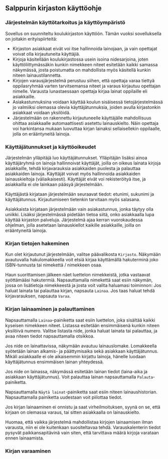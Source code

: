 ## Salppurin kirjaston käyttöohje

### Järjestelmän käyttötarkoitus ja käyttöympäristö

Sovellus on suunniteltu koulukirjaston käyttöön. Tämän vuoksi sovelluksella on joitakin erityispiirteitä:
- Kirjaston asiakkaat eivät voi itse hallinnoida lainojaan, ja vain opettajat voivat olla kirjautuneita käyttäjiä.
- Kirjoja käsitellään koulukirjastossa usein isoina nidesarjoina, joten käyttöliittymässäkin kunkin nimekkeen niteet esitetään kaikki samassa näkymässä, josta poistumatta on mahdollista myös käsitellä kunkin niteen lainaustilannetta.
- Kirjojen varausjärjestelmä perustuu siihen, että opettaja varaa tiettyä oppilasryhmää varten tarvitsemansa niteet ja varaus kirjautuu opettajan nimelle. Varausta lunastaessaan opettaja kirjaa lainat oppilaille eli asiakkaille.
- Asiakastunnuksina voidaan käyttää koulun sisäisessä tietojärjestelmässä jo valmiiksi olemassa olevia käyttäjätunnuksia, joiden avulla kirjastonkin asiakkaat voidaan yksilöidä.
- Järjestelmään on rakennettu kirjautuneelle käyttäjälle mahdollisuus ohittaa asiakkaalle automaattisesti asetettu lainauskielto. Näin opettaja voi harkintansa mukaan luovuttaa kirjan lainaksi sellaisellekin oppilaalle, jolla on erääntyneitä lainoja.

### Käyttäjätunnukset ja käyttöoikeudet

Järjestelmän ylläpitäjä luo käyttäjätunnukset. Ylläpitäjän lisäksi ainoa käyttäjäryhmä on lainoja hallinnoivat käyttäjät, joilla on oikeus lainata kirjoja asiakkaille, tehdä kirjavarauksia asiakkaiden puolesta ja palauttaa asiakkaiden lainoja. Käyttäjät voivat myös hallinnoida asiakkaiden lainauskieltoja (väliaikaisesti). Käyttäjät eivät voi rekisteröityä itse, ja asiakkailla ei ole lainkaan pääsyä järjestelmään.

Käyttäjästä kirjataan järjestelmään seuraavat tiedot: etunimi, sukunimi ja käyttäjätunnus. Kirjautumiseen tietenkin tarvitaan myös salasana.

Asiakkaista kirjataan järjestelmään vain asiakastunnus, jonka täytyy olla uniikki. Lisäksi järjestelmässä pidetään tietoa siitä, onko asiakkaalla lupa käyttää kirjaston palveluja. Järjestelmä ajaa kerran vuorokaudessa ohjelman, jolla asetetaan lainauskiellot kaikille asiakkaille, joilla on erääntyneitä lainoja.

### Kirjan tietojen hakeminen

Kun olet kirjautunut järjestelmään, valitse päävalikosta `Kirjasto`. Näkymään avautuvalla hakulomakkeella voit etsiä kirjaa käyttämällä hakuterminä joko ISBN-tunnusta tai nimekettä / nimekkeen osaa.

Haun suorittamisen jälkeen näet luettelon nimekkeistä, jotka vastaavat syöttämääsi hakutermiä. Napsauttamalla nimekettä saat esiin näkymän, jossa on lisätietoja nimekkeestä ja josta voit valita haluamasi toiminnon: Jos haluat lainata tai palauttaa kirjan, napsauta `Lainaa`. Jos taas haluat tehdä kirjavarauksen, napsauta `Varaa`.

### Kirjan lainaaminen ja palauttaminen

Napsauttamalla `Lainaa`-painiketta saat esiin luettelon, joka sisältää kaikki kyseisen nimekkeen niteet. Listassa esitetään ensimmäisenä kunkin niteen yksilöivä numero. Valitse listasta nide, jonka haluat lainata tai palauttaa, ja avaa niteen tiedot napsauttamalla otsikkoa.

Jos nide on lainattavissa, näkymään avautuu lainauslomake. Lomakkeella syötetään lainan alkamis- ja päättymisaika sekä asiakkaan käyttäjätunnus. Mikäli asiakkaalle ei ole aikaisemmin kirjattu lainoja, hänelle luodaan käyttäjätunnus ensimmäisen lainan yhteydessä.

Jos nide on lainassa, näkymässä esitetään lainan tiedot (laina-aika ja asiakkaan käyttäjätunnus). Voit palauttaa lainan napsauttamalla `Palauta`-painiketta.

Napsauttamalla `Näytä lainat`-painiketta saat esiin niteen lainaushistorian. Napsauttamalla painiketta uudestaan voit piilottaa tiedot.

Jos kirjan lainaaminen ei onnistu ja saat virheilmoituksen, syynä on se, että kirjaan on olemassa varaus, tai sitten asiakkaalla on lainauskielto.

Huomaa, että vaikka järjestelmä mahdollistaa kirjojen lainaamisen ilman varausta, niin ei ole kuitenkaan suositeltavaa tehdä. Varauskalenterin tiedot pysyvät paikkansapitävinä vain siten, että tarvittava määrä kirjoja varataan ennen lainaamista.

### Kirjan varaaminen

